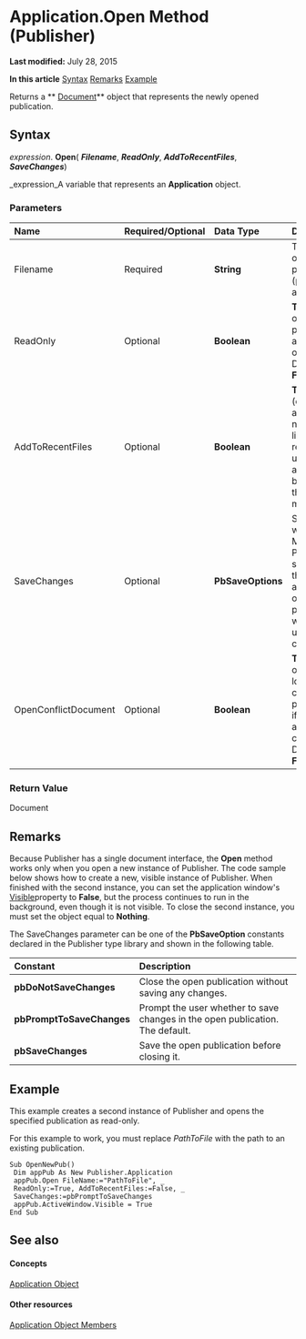 
# Application.Open Method (Publisher)

 **Last modified:** July 28, 2015

 **In this article**
 [Syntax](#sectionSection0)
 [Remarks](#sectionSection1)
 [Example](#sectionSection2)


Returns a  ** [Document](44f02255-ff5b-bcfe-900f-61c8fdf61ef3.md)** object that represents the newly opened publication.


## Syntax
<a name="sectionSection0"> </a>

 _expression_. **Open**( **_Filename_**,  **_ReadOnly_**,  **_AddToRecentFiles_**,  **_SaveChanges_**)

 _expression_A variable that represents an  **Application** object.


### Parameters



|**Name**|**Required/Optional**|**Data Type**|**Description**|
|:-----|:-----|:-----|:-----|
|Filename|Required| **String**|The name of the publication (paths are accepted).|
|ReadOnly|Optional| **Boolean**| **True** to open the publication as read-only. Default is **False**.|
|AddToRecentFiles|Optional| **Boolean**| **True** (default) to add the file name to the list of recently used files at the bottom of the File menu.|
|SaveChanges|Optional| **PbSaveOptions**|Specifies what Microsoft Publisher should do if there is already an open publication with unsaved changes.|
|OpenConflictDocument|Optional| **Boolean**| **True** to open the local conflict publication if there is an offline conflict. Default is **False**.|

### Return Value

Document


## Remarks
<a name="sectionSection1"> </a>

Because Publisher has a single document interface, the  **Open** method works only when you open a new instance of Publisher. The code sample below shows how to create a new, visible instance of Publisher. When finished with the second instance, you can set the application window's [Visible](608db1b6-2eb0-4f00-86c8-9d0537ae4f31.md)property to  **False**, but the process continues to run in the background, even though it is not visible. To close the second instance, you must set the object equal to  **Nothing**.

The SaveChanges parameter can be one of the  **PbSaveOption** constants declared in the Publisher type library and shown in the following table.



|**Constant**|**Description**|
|:-----|:-----|
| **pbDoNotSaveChanges**|Close the open publication without saving any changes. |
| **pbPromptToSaveChanges**|Prompt the user whether to save changes in the open publication. The default.|
| **pbSaveChanges**|Save the open publication before closing it.|

## Example
<a name="sectionSection2"> </a>

This example creates a second instance of Publisher and opens the specified publication as read-only. 

For this example to work, you must replace  _PathToFile_ with the path to an existing publication.




```
Sub OpenNewPub() 
 Dim appPub As New Publisher.Application 
 appPub.Open FileName:="PathToFile", _ 
 ReadOnly:=True, AddToRecentFiles:=False, _ 
 SaveChanges:=pbPromptToSaveChanges 
 appPub.ActiveWindow.Visible = True 
End Sub
```


## See also
<a name="sectionSection2"> </a>


#### Concepts


 [Application Object](acfc7efb-e6a5-a89a-3aee-3cb4af2f3508.md)
#### Other resources


 [Application Object Members](aa4d515b-f779-b8b5-968a-8e5f7466fb56.md)
